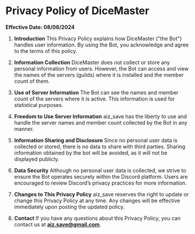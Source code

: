 # Privacy Policy of DiceMaster

**Effective Date: 08/08/2024**

1. **Introduction**
   This Privacy Policy explains how DiceMaster ("the Bot") handles user information. By using the Bot, you acknowledge and agree to the terms of this policy.

2. **Information Collection**
   DiceMaster does not collect or store any personal information from users. However, the Bot can access and view the names of the servers (guilds) where it is installed and the member count of them.

3. **Use of Server Information**
   The Bot can see the names and member count of the servers where it is active. This information is used for statistical purposes. 

4. **Freedom to Use Server Information**
   aiz_save has the liberty to use and handle the server names and member count collected by the Bot in any manner.

5. **Information Sharing and Disclosure**
   Since no personal user data is collected or stored, there is no data to share with third parties. Sharing information obtained by the bot will be avoided, as it will not be displayed publicly.

6. **Data Security**
   Although no personal user data is collected, we strive to ensure the Bot operates securely within the Discord platform. Users are encouraged to review Discord’s privacy practices for more information.

7. **Changes to This Privacy Policy**
   aiz_save reserves the right to update or change this Privacy Policy at any time. Any changes will be effective immediately upon posting the updated policy.

7. **Contact**
   If you have any questions about this Privacy Policy, you can contact us at **aiz.save@gmail.com**.
